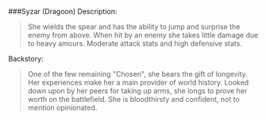 ###Syzar (Dragoon) 
Description:
> She wields the spear and has the ability to jump and surprise the enemy from above. When hit by an enemy she takes little damage due to heavy amours. Moderate attack stats and high defensive stats.

Backstory:        
> One of the few remaining "Chosen", she bears the gift of longevity. Her experiences make her a main provider of world history. Looked down upon by her peers for taking up arms, she longs to prove her worth on the battlefield. She is bloodthirsty and confident, not to mention opinionated.
 
